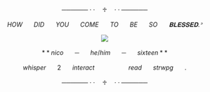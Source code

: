 <p align="center">────── · · ㅤ♱ ㅤ· · ──────
</p>

$$HOWㅤㅤDIDㅤㅤYOUㅤㅤCOMEㅤㅤTOㅤㅤBEㅤㅤSOㅤㅤ𝐁𝐋𝐄𝐒𝐒𝐄𝐃 .ᐣ$$

<p align="center">
<img src="https://github.com/user-attachments/assets/5077c068-5c93-4352-8634-e5480c80e04f"/>
</p>

$$**nicoㅤㅤ─ㅤㅤhe/himㅤㅤ─ㅤㅤsixteen**$$

$$whisperㅤㅤ2ㅤㅤinteractㅤㅤㅤㅤㅤㅤreadㅤㅤstrwpgㅤㅤ.$$

<p align="center">────── · · ㅤ♱ ㅤ· · ──────
</p>

